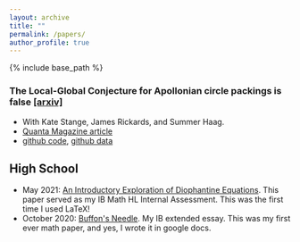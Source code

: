 ```yaml
---
layout: archive
title: ""
permalink: /papers/
author_profile: true
---
```


{% include base_path %}

### The Local-Global Conjecture for Apollonian circle packings is false <a href="https://arxiv.org/abs/2307.02749">[arxiv]</a>
 * With Kate Stange, James Rickards, and Summer Haag.
 * <a href="[https://github.com/JamesRickards-Canada/Apollonian](https://www.quantamagazine.org/two-students-unravel-a-widely-believed-math-conjecture-20230810/)">Quanta Magazine article</a>
 * <a href="https://github.com/JamesRickards-Canada/Apollonian">github code</a>, <a href="https://github.com/JamesRickards-Canada/Apollonian-Missing-Curvatures">github data</a>

## High School
 * May 2021: [An Introductory Exploration of Diophantine Equations](/files/IntroductoryExplorationDiophantineEquations.pdf). This paper served as my IB Math HL Internal Assessment. This was the first time I used LaTeX!
 * October 2020: [Buffon's Needle](/files/Buffon'sNeedleGoogleDoc.pdf). My IB extended essay. This was my first ever math paper, and yes, I wrote it in google docs.
